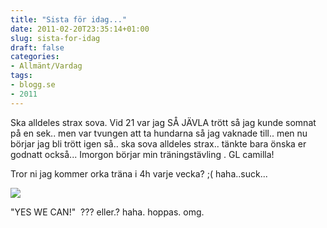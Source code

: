 ```yaml
---
title: "Sista för idag..."
date: 2011-02-20T23:35:14+01:00
slug: sista-for-idag
draft: false
categories:
- Allmänt/Vardag
tags:
- blogg.se
- 2011
---
```

Ska alldeles strax sova. Vid 21 var jag SÅ JÄVLA trött så jag kunde somnat på en sek.. men var tvungen att ta hundarna så jag vaknade till.. men nu börjar jag bli trött igen så.. ska sova alldeles strax.. tänkte bara önska er godnatt också... Imorgon börjar min träningstävling . GL camilla!  
  
  
Tror ni jag kommer orka träna i 4h varje vecka? ;( haha..suck...  
  
![](/assets/images/blogg.se/bara_133752165.jpg)  
  
  
"YES WE CAN!"  ??? eller.? haha. hoppas. omg.